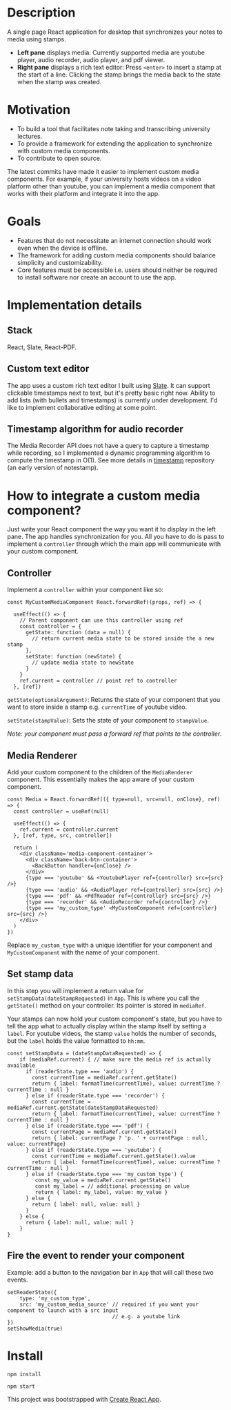 # Description
A single page React application for desktop that synchronizes your notes to media using stamps. 

- **Left pane** displays media: Currently supported media are youtube player, audio recorder, audio player, and pdf viewer.
- **Right pane** displays a rich text editor: Press `<enter>` to insert a stamp at the start of a line. Clicking the stamp brings the media back to the state when the stamp was created.

# Motivation
- To build a tool that facilitates note taking and transcribing university lectures.
- To provide a framework for extending the application to synchronize with custom media components.
- To contribute to open source.

The latest commits have made it easier to implement custom media components. For example, if your university hosts videos on a video platform other than youtube, you can implement a media component that works with their platform and integrate it into the app.

# Goals 
- Features that do not necessitate an internet connection should work even when the device is offline.
- The framework for adding custom media components should balance simplicity and customizability.
- Core features must be accessible i.e. users should neither be required to install software nor create an account to use the app.

# Implementation details

## Stack
React, Slate, React-PDF.

## Custom text editor
The app uses a custom rich text editor I built using [Slate](https://docs.slatejs.org/). It can support clickable timestamps next to text, but it's pretty basic right now. Ability to add lists (with bullets and timestamps) is currently under development. I'd like to implement collaborative editing at some point.

## Timestamp algorithm for audio recorder ##
The Media Recorder API does not have a query to capture a timestamp while recording, so
I implemented a dynamic programming algorithm to compute the timestamp in O(1). See more details in [timestamp](https://github.com/fortyoneplustwo/timestamp)
repository (an early version of notestamp).

# How to integrate a custom media component?
Just write your React component the way you want it to display in the left pane. The app handles synchronization for you. All you have to do is pass to implement a `controller` through which the main app will communicate with your custom component.

## Controller
Implement a `controller` within your component like so:
```
const MyCustomMediaComponent React.forwardRef((props, ref) => {

  useEffect(() => {
    // Parent component can use this controller using ref
    const controller = {
      getState: function (data = null) {
        // return current media state to be stored inside the a new stamp
      },
      setState: function (newState) {
        // update media state to newState
      }
    } 
    ref.current = controller // point ref to controller
  }, [ref])
```
`getState(optionalArgument)`: Returns the state of your component that you want to store inside a stamp e.g. `currentTime` of youtube video.

`setState(stampValue)`: Sets the state of your component to `stampValue`.

*Note: your component must pass a forward ref that points to the controller.*

## Media Renderer
Add your custom component to the children of the `MediaRenderer` component. This essentially makes the app aware of your custom component.

```
const Media = React.forwardRef(({ type=null, src=null, onClose}, ref) => {
  const controller = useRef(null)
  
  useEffect(() => {
    ref.current = controller.current
  }, [ref, type, src, controller])

  return (
    <div className='media-component-container'>
      <div className='back-btn-container'>
        <BackButton handler={onClose} />
      </div>
      {type === 'youtube' && <YoutubePlayer ref={controller} src={src} />}
      {type === 'audio' && <AudioPlayer ref={controller} src={src} />}
      {type === 'pdf' && <PdfReader ref={controller} src={src} />}
      {type === 'recorder' && <AudioRecorder ref={controller} />}
      {type === 'my_custom_type' <MyCustomComponent ref={controller} src={src} />}
    </div>
  )
})
```
Replace `my_custom_type` with a unique identifier for your component and `MyCustomComponent` with the name of your component.

## Set stamp data
In this step you will implement a return value for `setStampData(dateStampRequested)` in `App`. This is where you call the `getState()` method on your controller. Its pointer is stored in `mediaRef`.

Your stamps can now hold your custom component's state, but you have to tell the app what to actually display within the stamp itself by setting a `label`. For youtube videos, the stamp `value` holds the number of seconds, but the `label` holds the value formatted to `hh:mm`.

```
const setStampData = (dateStampDataRequested) => { 
    if (mediaRef.current) { // make sure the media ref is actually available
      if (readerState.type === 'audio') {
        const currentTime = mediaRef.current.getState()
        return { label: formatTime(currentTime), value: currentTime ? currentTime : null }
      } else if (readerState.type === 'recorder') {
        const currentTime = mediaRef.current.getState(dateStampDataRequested)
        return { label: formatTime(currentTime), value: currentTime ? currentTime : null }    
      } else if (readerState.type === 'pdf') {
        const currentPage = mediaRef.current.getState()
        return { label: currentPage ? 'p. ' + currentPage : null, value: currentPage}
      } else if (readerState.type === 'youtube') {
        const currentTime = mediaRef.current.getState().value
        return { label: formatTime(currentTime), value: currentTime ? currentTime : null }    
      } else if (readerState.type === 'my_custom_type') {
         const my_value = mediaRef.current.getState()
         const my_label = // additional processing on value
         return { label: my_label, value: my_value }
      } else {
        return { label: null, value: null }
      }
    } else {
      return { label: null, value: null }
    }
}
```

## Fire the event to render your component
Example: add a button to the navigation bar in `App` that will call these two events.

```
setReaderState({
    type: 'my_custom_type',
    src: 'my_custom_media_source' // required if you want your component to launch with a src input
                                  // e.g. a youtube link
})
setShowMedia(true)
```

# Install
`npm install`

`npm start`

This project was bootstrapped with [Create React App](https://github.com/facebook/create-react-app).


